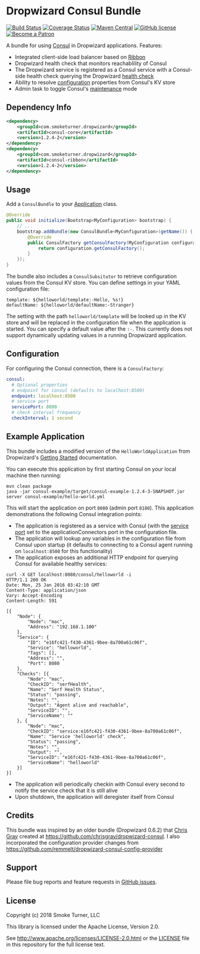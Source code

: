 Dropwizard Consul Bundle
========================
[![Build Status](https://travis-ci.org/smoketurner/dropwizard-consul.svg?branch=master)](https://travis-ci.org/smoketurner/dropwizard-consul)
[![Coverage Status](https://coveralls.io/repos/smoketurner/dropwizard-consul/badge.svg)](https://coveralls.io/r/smoketurner/dropwizard-consul)
[![Maven Central](https://img.shields.io/maven-central/v/com.smoketurner.dropwizard/dropwizard-consul.svg?style=flat-square)](https://maven-badges.herokuapp.com/maven-central/com.smoketurner.dropwizard/dropwizard-consul/)
[![GitHub license](https://img.shields.io/github/license/smoketurner/dropwizard-consul.svg?style=flat-square)](https://github.com/smoketurner/dropwizard-consul/tree/master)
[![Become a Patron](https://img.shields.io/badge/Patron-Patreon-red.svg)](https://www.patreon.com/bePatron?u=9567343)

A bundle for using [Consul](https://consul.io) in Dropwizard applications. Features:

* Integrated client-side load balancer based on [Ribbon](https://github.com/netflix/ribbon)
* Dropwizard health check that monitors reachablility of Consul
* The Dropwizard service is registered as a Consul service with a Consul-side health check querying the Dropwizard [health check](http://www.dropwizard.io/1.2.2/docs/manual/core.html#health-checks)
* Ability to resolve [configuration](http://www.dropwizard.io/1.2.2/docs/manual/core.html#configuration) properties from Consul's KV store
* Admin task to toggle Consul's [maintenance](https://www.consul.io/api/agent.html#enable-maintenance-mode) mode

Dependency Info
---------------
```xml
<dependency>
    <groupId>com.smoketurner.dropwizard</groupId>
    <artifactId>consul-core</artifactId>
    <version>1.2.4-2</version>
</dependency>
<dependency>
    <groupId>com.smoketurner.dropwizard</groupId>
    <artifactId>consul-ribbon</artifactId>
    <version>1.2.4-2</version>
</dependency>
```

Usage
-----
Add a `ConsulBundle` to your [Application](http://www.dropwizard.io/1.2.2/dropwizard-core/apidocs/io/dropwizard/Application.html) class.

```java
@Override
public void initialize(Bootstrap<MyConfiguration> bootstrap) {
    // ...
    bootstrap.addBundle(new ConsulBundle<MyConfiguration>(getName()) {
        @Override
        public ConsulFactory getConsulFactory(MyConfiguration configuration) {
            return configuration.getConsulFactory();
        }
    });
}
```

The bundle also includes a `ConsulSubsitutor` to retrieve configuration values from the Consul KV store. You can define settings in your YAML configuration file:

```
template: ${helloworld/template:-Hello, %s!}
defaultName: ${helloworld/defaultName:-Stranger}
```

The setting with the path `helloworld/template` will be looked up in the KV store and will be replaced in the configuration file when the application is started. You can specify a default value after the `:-`. This currently does not support dynamically updating values in a running Dropwizard application.

Configuration
-------------
For configuring the Consul connection, there is a `ConsulFactory`:

```yaml
consul:
  # Optional properties
  # endpoint for consul (defaults to localhost:8500)
  endpoint: localhost:8500
  # service port
  servicePort: 8080
  # check interval frequency
  checkInterval: 1 second
```

Example Application
-------------------
This bundle includes a modified version of the `HelloWorldApplication` from Dropwizard's [Getting Started](http://www.dropwizard.io/1.2.2/docs/getting-started.html) documentation.

You can execute this application by first starting Consul on your local machine then running:

```
mvn clean package
java -jar consul-example/target/consul-example-1.2.4-3-SNAPSHOT.jar server consul-example/hello-world.yml
```

This will start the application on port `8080` (admin port `8180`). This application demonstrations the following Consul integration points:

- The application is registered as a service with Consul (with the [service port](https://www.consul.io/docs/agent/services.html) set to the applicationConnectors port in the configuration file.
- The application will lookup any variables in the configuration file from Consul upon startup (it defaults to connecting to a Consul agent running on `localhost:8500` for this functionality)
- The application exposes an additional HTTP endpoint for querying Consul for available healthy services:
```
curl -X GET localhost:8080/consul/helloworld -i
HTTP/1.1 200 OK
Date: Mon, 25 Jan 2016 03:42:10 GMT
Content-Type: application/json
Vary: Accept-Encoding
Content-Length: 591

[{
    "Node": {
        "Node": "mac",
        "Address": "192.168.1.100"
    },
    "Service": {
        "ID": "e16fc421-f430-4361-9bee-8a700a61c06f",
        "Service": "helloworld",
        "Tags": [],
        "Address": "",
        "Port": 8080
    },
    "Checks": [{
        "Node": "mac",
        "CheckID": "serfHealth",
        "Name": "Serf Health Status",
        "Status": "passing",
        "Notes": "",
        "Output": "Agent alive and reachable",
        "ServiceID": "",
        "ServiceName": ""
    }, {
        "Node": "mac",
        "CheckID": "service:e16fc421-f430-4361-9bee-8a700a61c06f",
        "Name": "Service 'helloworld' check",
        "Status": "passing",
        "Notes": "",
        "Output": "",
        "ServiceID": "e16fc421-f430-4361-9bee-8a700a61c06f",
        "ServiceName": "helloworld"
    }]
}]
```
- The application will periodically checkin with Consul every second to notify the service check that it is still alive
- Upon shutdown, the application will deregister itself from Consul

Credits
-------
This bundle was inspired by an older bundle (Dropwizard 0.6.2) that [Chris Gray](https://github.com/chrisgray) created at https://github.com/chrisgray/dropwizard-consul. I also incorporated the configuration provider changes from https://github.com/remmelt/dropwizard-consul-config-provider

Support
-------
Please file bug reports and feature requests in [GitHub issues](https://github.com/smoketurner/dropwizard-consul/issues).

License
-------
Copyright (c) 2018 Smoke Turner, LLC

This library is licensed under the Apache License, Version 2.0.

See http://www.apache.org/licenses/LICENSE-2.0.html or the [LICENSE](LICENSE) file in this repository for the full license text.
